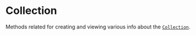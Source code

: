 # Collection
Methods related for creating and viewing various info about the [`Collection`](/common-objects/collection.md).
